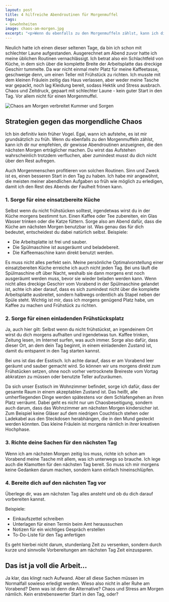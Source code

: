 ```yaml
---
layout: post
title: 4 hilfreiche Abendroutinen für Morgenmuffel
tags:
- Gewohnheiten
image: chaos-am-morgen.jpg
excerpt: "<p>Wenn du ebenfalls zu den Morgenmuffeln zählst, kann ich dir nur empfehlen, dir gewisse Abendroutinen anzueignen für einen besseren Start in den Tag. Hier stelle ich dir meine Abendroutinen vor.</p>"
---
```


Neulich hatte ich einen dieser seltenen Tage, da bin ich schon mit
schlechter Laune aufgestanden.
Ausgerechnet am Abend zuvor hatte ich meine üblichen Routinen
vernachlässigt. Ich betrat also ein Schlachtfeld von Küche, in dem sich
über die komplette Breite der Arbeitsplatte das dreckige Geschirr
tummelte. Da war nicht einmal mehr Platz für meine Kaffeetasse,
geschweige denn, um einen Teller mit Frühstück zu richten. Ich musste
mit dem kleinen Fräulein zeitig das Haus verlassen, aber weder meine
Tasche war gepackt, noch lag Kleidung bereit, sodass Hektik und Stress
ausbrach.
Chaos und Zeitdruck, gepaart mit schlechter Laune - kein guter Start in
den Tag. Vor allem nicht für einen Morgenmuffel.

![Chaos am Morgen verbreitet Kummer und Sorgen]({{site.baseurl}}/assets/img/posts/chaos-am-morgen.jpg)

## Strategien gegen das morgendliche Chaos

Ich bin definitiv kein früher Vogel. Egal, wann ich aufstehe, es ist mir
grundsätzlich zu früh. Wenn du ebenfalls zu den Morgenmuffeln zählst,
kann ich dir nur empfehlen, dir gewisse Abendroutinen anzueignen, die
den nächsten Morgen erträglicher machen. Du wirst das Aufstehen
wahrscheinlich trotzdem verfluchen, aber zumindest musst du dich nicht
über den Rest aufregen.

Auch Morgenmenschen profitieren von solchen Routinen. Sinn und Zweck ist
es, einen besseren Start in den Tag zu haben.
Ich habe mir angewöhnt, die meisten meiner abendlichen Aufgaben so früh
wie möglich zu erledigen, damit ich den Rest des Abends der Faulheit
frönen kann.

### 1. Sorge für eine einsatzbereite Küche

Selbst wenn du nicht frühstücken solltest, irgendetwas wirst du in der
Küche morgens bestimmt tun. Einen Kaffee oder Tee zubereiten, ein Glas
Wasser trinken oder die Katze füttern. Sorge also am Abend dafür, dass
die Küche am nächsten Morgen benutzbar ist. Was genau das für dich
bedeutet, entscheidest du dabei natürlich selbst.
Beispiele:

-   Die Arbeitsplatte ist frei und sauber.
-   Die Spülmaschine ist ausgeräumt und beladebereit.
-   Die Kaffeemaschine kann direkt benutzt werden.

Es muss nicht alles perfekt sein. Meine persönliche Optimalvorstellung
einer einsatzbereiten Küche erreiche ich auch nicht jeden Tag. Bei uns
läuft die Spülmaschine oft über Nacht, weshalb sie dann morgens erst
noch ausgeräumt werden muss, bevor sie wieder beladen werden kann. Wenn
nicht alles dreckige Geschirr vom Vorabend in der Spülmaschine gelandet
ist, achte ich aber darauf, dass es sich zumindest nicht über die
komplette Arbeitsplatte ausbreitet, sondern halbwegs ordentlich als
Stapel neben der Spüle steht.
Wichtig ist mir, dass ich morgens genügend Platz habe, um Kaffee zu
machen und Frühstück zu richten.

### 2. Sorge für einen einladenden Frühstücksplatz

Ja, auch hier gilt: Selbst wenn du nicht frühstückst, an irgendeinem Ort
wirst du dich morgens aufhalten und irgendetwas tun. Kaffee trinken,
Zeitung lesen, im Internet surfen, was auch immer. Sorge also dafür,
dass dieser Ort, an dem dein Tag beginnt, in einem einladenden Zustand
ist, damit du entspannt in den Tag starten kannst.

Bei uns ist das der Esstisch. Ich achte darauf, dass er am Vorabend leer
geräumt und sauber gemacht wird. So können wir uns morgens direkt zum
Frühstücken setzen, ohne noch vorher vertrocknete Breireste vom Vortag
abkratzen zu müssen oder benutzte Teller aufzuräumen.

Da sich unser Esstisch im Wohnzimmer befindet, sorge ich dafür, dass der
gesamte Raum in einem akzeptablen Zustand ist. Das heißt, alle
umherfliegenden Dinge werden spätestens vor dem Schlafengehen an ihren
Platz verräumt. Dabei geht es nicht nur um Chaosbeseitigung, sondern
auch darum, dass das Wohnzimmer am nächsten Morgen kindersicher ist. Zum
Beispiel keine Gläser auf dem niedrigen Couchtisch stehen oder Ladekabel
aus den Steckdosen herabhängen, die in den Mund gesteckt werden könnten.
Das kleine Fräulein ist morgens nämlich in ihrer kreativen Hochphase.

### 3. Richte deine Sachen für den nächsten Tag

Wenn ich am nächsten Morgen zeitig los muss, richte ich schon am
Vorabend meine Tasche mit allem, was ich unterwegs so brauche. Ich lege
auch die Klamotten für den nächsten Tag bereit. So muss ich mir morgens
keine Gedanken darum machen, sondern kann einfach hineinschlüpfen.

### 4. Bereite dich auf den nächsten Tag vor

Überlege dir, was am nächsten Tag alles ansteht und ob du dich darauf
vorbereiten kannst.

Beispiele:

-   Einkaufszettel schreiben
-   Unterlagen für einen Termin beim Amt heraussuchen
-   Notizen für ein wichtiges Gespräch erstellen
-   To-Do-Liste für den Tag anfertigen

Es geht hierbei nicht darum, stundenlang Zeit zu versenken, sondern
durch kurze und sinnvolle Vorbereitungen am nächsten Tag Zeit
einzusparen.

## Das ist ja voll die Arbeit...

Ja klar, das klingt nach Aufwand. Aber all diese Sachen müssen im
Normalfall sowieso erledigt werden. Wieso also nicht in aller Ruhe am
Vorabend? Denn was ist denn die Alternative? Chaos und Stress am Morgen
nämlich. Kein erstrebenswerter Start in den Tag, oder?
